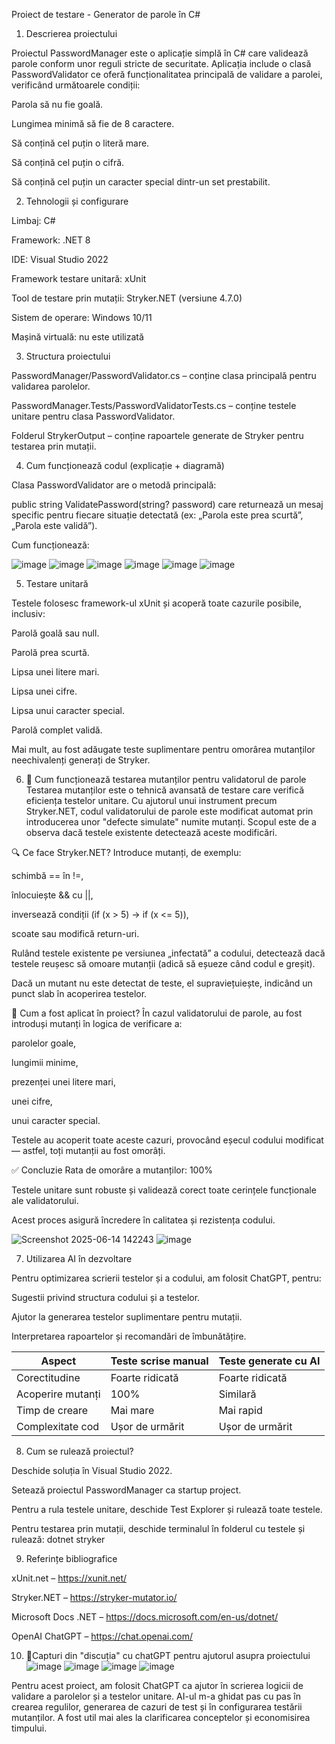 Proiect de testare - Generator de parole în C#
 
 1. Descrierea proiectului

Proiectul PasswordManager este o aplicație simplă în C# care validează parole conform unor reguli stricte de securitate.
Aplicația include o clasă PasswordValidator ce oferă funcționalitatea principală de validare a parolei, verificând următoarele condiții:

Parola să nu fie goală.

Lungimea minimă să fie de 8 caractere.

Să conțină cel puțin o literă mare.

Să conțină cel puțin o cifră.

Să conțină cel puțin un caracter special dintr-un set prestabilit.

2. Tehnologii și configurare

Limbaj: C# 

Framework: .NET 8

IDE: Visual Studio 2022

Framework testare unitară: xUnit

Tool de testare prin mutații: Stryker.NET (versiune 4.7.0)

Sistem de operare: Windows 10/11

Mașină virtuală: nu este utilizată

3. Structura proiectului

PasswordManager/PasswordValidator.cs – conține clasa principală pentru validarea parolelor.

PasswordManager.Tests/PasswordValidatorTests.cs – conține testele unitare pentru clasa PasswordValidator.

Folderul StrykerOutput – conține rapoartele generate de Stryker pentru testarea prin mutații.

4. Cum funcționează codul (explicație + diagramă)

Clasa PasswordValidator are o metodă principală:

public string ValidatePassword(string? password)
care returnează un mesaj specific pentru fiecare situație detectată (ex: „Parola este prea scurtă”, „Parola este validă”).

Cum funcționează:

![image](https://github.com/user-attachments/assets/db7b6453-9606-4610-9dea-415b1377e530)
![image](https://github.com/user-attachments/assets/461d3e1a-7928-4857-8155-a8288279f8e6)
![image](https://github.com/user-attachments/assets/719d2972-6fc8-41ea-a8f2-bdc691714e12)
![image](https://github.com/user-attachments/assets/21496439-46df-4fee-9e73-8e70c701a738)
![image](https://github.com/user-attachments/assets/a22febc3-4aa6-4475-bdce-3cf8ef3ec209)
![image](https://github.com/user-attachments/assets/24788d50-32f9-437d-bf09-47f4164a4dde)



5. Testare unitară

Testele folosesc framework-ul xUnit și acoperă toate cazurile posibile, inclusiv:

Parolă goală sau null.

Parolă prea scurtă.

Lipsa unei litere mari.

Lipsa unei cifre.

Lipsa unui caracter special.

Parolă complet validă.

Mai mult, au fost adăugate teste suplimentare pentru omorârea mutanților neechivalenți generați de Stryker.

6. 🧬 Cum funcționează testarea mutanților pentru validatorul de parole
Testarea mutanților este o tehnică avansată de testare care verifică eficiența testelor unitare. Cu ajutorul unui instrument precum Stryker.NET, codul validatorului de parole este modificat automat prin introducerea unor "defecte simulate" numite mutanți. Scopul este de a observa dacă testele existente detectează aceste modificări.

🔍 Ce face Stryker.NET?
Introduce mutanți, de exemplu:

schimbă == în !=,

înlocuiește && cu ||,

inversează condiții (if (x > 5) → if (x <= 5)),

scoate sau modifică return-uri.

Rulând testele existente pe versiunea „infectată” a codului, detectează dacă testele reușesc să omoare mutanții (adică să eșueze când codul e greșit).

Dacă un mutant nu este detectat de teste, el supraviețuiește, indicând un punct slab în acoperirea testelor.

🧪 Cum a fost aplicat în proiect?
În cazul validatorului de parole, au fost introduși mutanți în logica de verificare a:

parolelor goale,

lungimii minime,

prezenței unei litere mari,

unei cifre,

unui caracter special.

Testele au acoperit toate aceste cazuri, provocând eșecul codului modificat — astfel, toți mutanții au fost omorâți.

✅ Concluzie
Rata de omorâre a mutanților: 100%

Testele unitare sunt robuste și validează corect toate cerințele funcționale ale validatorului.

Acest proces asigură încredere în calitatea și rezistența codului.

![Screenshot 2025-06-14 142243](https://github.com/user-attachments/assets/7f7486b5-c859-4ac1-853f-e2af4ac6e869)
![image](https://github.com/user-attachments/assets/887adbaa-d93a-47ce-b8fe-c6edf674957b)


7. Utilizarea AI în dezvoltare

Pentru optimizarea scrierii testelor și a codului, am folosit ChatGPT, pentru:

Sugestii privind structura codului și a testelor.

Ajutor la generarea testelor suplimentare pentru mutații.

Interpretarea rapoartelor și recomandări de îmbunătățire.

| Aspect            | Teste scrise manual | Teste generate cu AI |
| ----------------- | ------------------- | -------------------- |
| Corectitudine     | Foarte ridicată     | Foarte ridicată      |
| Acoperire mutanți | 100%                | Similară             |
| Timp de creare    | Mai mare            | Mai rapid            |
| Complexitate cod  | Ușor de urmărit     | Ușor de urmărit      |

8. Cum se rulează proiectul?

Deschide soluția în Visual Studio 2022.

Setează proiectul PasswordManager ca startup project.

Pentru a rula testele unitare, deschide Test Explorer și rulează toate testele.

Pentru testarea prin mutații, deschide terminalul în folderul cu testele și rulează:
dotnet stryker

9. Referințe bibliografice

xUnit.net – https://xunit.net/

Stryker.NET – https://stryker-mutator.io/

Microsoft Docs .NET – https://docs.microsoft.com/en-us/dotnet/

OpenAI ChatGPT – https://chat.openai.com/

10. 🤖Capturi din "discuția" cu chatGPT pentru ajutorul asupra proiectului
![image](https://github.com/user-attachments/assets/56006971-33c4-40df-a915-5d04b58fe7ee)
![image](https://github.com/user-attachments/assets/49f83535-8209-49e0-a39c-edcfe35b6a3f)
![image](https://github.com/user-attachments/assets/fae95f22-5c8a-4da8-bbb3-38c03595493b)
![image](https://github.com/user-attachments/assets/9409078c-9a4d-4ade-8381-8e66d631a38d)

Pentru acest proiect, am folosit ChatGPT ca ajutor în scrierea logicii de validare a parolelor și a testelor unitare. AI-ul m-a ghidat pas cu pas în crearea regulilor, generarea de cazuri de test și în configurarea testării mutanților. A fost util mai ales la clarificarea conceptelor și economisirea timpului.









